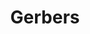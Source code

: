 ---
ee_id_thing: '2214'
site: '1'
type: '2'
inv_num: 2012-096
add_credit:
url: 2012-096-gerbers
title: Gerbers
year: '2012'
display_year: '2012'
medium: Pen on paper
dims: 24 X 36 inches
pitch:
ps:
live_url:
youtube:
https://github.com/coryarcangel/alu:
imgs: gerbers-2012-096-digital-full-database-ih.jpg
subheading:
download:
commission:
related:
layout: things-i-made
---